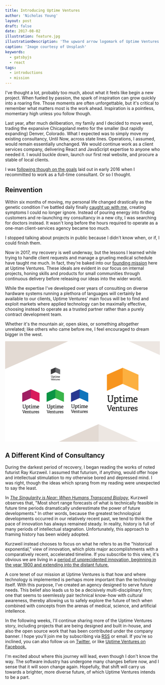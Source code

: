 ```yaml
---
title: Introducing Uptime Ventures
author: 'Nicholas Young'
layout: post
draft: false 
date: 2017-08-02
illustration: feature.jpg
illustrationDescription: 'The upward arrow logomark of Uptime Ventures superimposed over a stylized older building in Denver, Colorado, USA'
caption: 'Image courtesy of Unsplash'
keywords:
  - gatsbyjs
  - react
tags:
  - introductions
  - mission
---
```

I've thought a lot, probably too much, about what it feels like begin a new project. When fueled by passion, the spark of inspiration can grow quickly into a roaring fire. Those moments are often unforgettable, but it's critical to remember what matters most is the work ahead. Inspiration is a pointless, momentary high unless you follow though.

Last year, after much deliberation, my family and I decided to move west, trading the expansive Chicagoland metro for the smaller (but rapidly expanding) Denver, Colorado. What I expected was to simply move my existing consultancy, Until Now, across state lines. Operations, I assumed, would remain essentially unchanged. We would continue work as a client services company, delivering React and JavaScript expertise to anyone who needed it. I would buckle down, launch our first real website, and procure a stable of local clients.

I was [following though on the goals](https://www.nicholaswyoung.com/2016/01/be-kind-rewind/) laid out in early 2016 when I recommitted to work as a full-time consultant. Or so I thought.

## Reinvention

Within six months of moving, my personal life changed drastically as the genetic condition I've battled daily finally [caught up with me,](https://www.nicholaswyoung.com/tags/chronic-illness/) creating symptoms I could no longer ignore. Instead of pouring energy into finding customers and re-launching my consultancy in a new city, I was searching for doctors instead. It wasn't long before the hours required to operate as a one-man client-services agency became too much.

I stopped talking about projects in public because I didn't know when, or if, I could finish them.

Now in 2017, my recovery is well underway, but the lessons I learned while trying to handle client requests and manage a grueling medical schedule have taught me much. In fact, they're baked into our [founding mission](/mission/) here at Uptime Ventures. These ideals are evident in our focus on internal projects, honing skills and products for small communities through continuous delivery before releasing our ideas into the wider world.

While the expertise I've developed over years of consulting on diverse hardware systems running a plethora of languages will certainly be available to our clients, Uptime Ventures' main focus will be to find and exploit markets where applied technology can be maximally effective, choosing instead to operate as a trusted partner rather than a purely contract development team.

Whether it's the mountain air, open skies, or something altogether unrelated; like others who came before me, I feel encouraged to dream bigger in the west.

![Built in the west, to help people first](artboard.png)

## A Different Kind of Consultancy

During the darkest period of recovery, I began reading the works of noted futurist Ray Kurzweil. I assumed that futurism, if anything, would offer hope and intellectual stimulation to my otherwise bored and depressed mind. I was right, though the ideas which sprang from my reading were unexpected to say the least.

In [*The Singularity is Near: When Humans Transcend Biology*][singularity], Kurzweil observes that, "Most short range forecasts of what is technically feasible in future time periods dramatically underestimate the power of future developments." In other words, because the greatest technological developments occurred in our relatively recent past, we tend to think the pace of innovation has always remained steady. In reality, history is full of many periods of intellectual stagnation. Unfortunately, this approach to framing history has been widely adopted.

Kurzweil instead chooses to focus on what he refers to as the "historical exponential," view of innovation, which plots major accomplishments with a comparatively recent, accelerated timeline. If you subscribe to this view, it's obvious we are living in a [period of unprecidented innovation, beginning in the year 1900 and extending into the distant future.](http://www.kurzweilai.net/the-law-of-accelerating-returns)

A core tenet of our mission at Uptime Ventures is that how and where technology is implemented is perhaps more important than the technology itself. With this purpose, I've created an agency designed to serve future needs. This belief also leads us to be a decisively multi-disciplinary firm; one that seems to seemlessly pair technical know-how with cultural awareness, thereby allowing us to safely explore the future of tech when combined with concepts from the arenas of medical, science, and artificial intellence.

In the following weeks, I'll continue sharing more of the Uptime Ventures story, including projects that are being designed and built in-house, and also the open source work that has been contributed under the company banner. I hope you'll join me by subscribing via [RSS](/blog/rss.xml) or email. If you're so inclined, you can also follow us on [Twitter](https://twitter.com/UptimeVentures), or like [Uptime Ventures on Facebook.](https://facebook.com/UptimeVentures)

I'm excited about where this journey will lead, even though I don't know the way. The software industry has undergone many changes before now, and I sense that it will soon change again. Hopefully, that shift will carry us towards a brighter, more diverse future, of which Uptime Ventures intends to be a part.

[singularity]: https://en.wikipedia.org/wiki/The_Singularity_Is_Near

